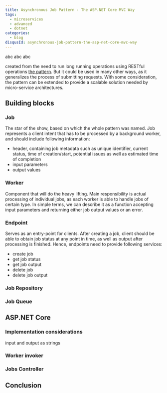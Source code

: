 ```yaml
---
title: Asynchronous Job Pattern - The ASP.NET Core MVC Way
tags:
  - microservices
  - advanced
  - dotnet
categories:
  - blog
disqusId: asynchronous-job-pattern-the-asp-net-core-mvc-way
---
```


abc abc abc

<!-- more -->

created from the need to run long running operations using RESTful operations [the pattern](http://restalk-patterns.org/long-running-operation-polling.html). But it could be used in many other ways, as it generalizes the process of submitting requests. With some consideration, the pattern can be extended to provide a scalable solution needed by micro-service architectures.  

## Building blocks

### Job

The star of the show, based on which the whole pattern was named. Job represents a client intent that has to be processed by a background worker, and should include following information:

* header, containing job metadata such as unique identifier, current status, time of creation/start, potential issues as well as estimated time of completion
* input parameters
* output values

### Worker

Component that will do the heavy lifting. Main responsibility is actual processing of individual jobs, as each worker is able to handle jobs of certain type. In simple terms, we can describe it as a function accepting input parameters and returning either job output values or an error.

### Endpoint

Serves as an entry-point for clients. After creating a job, client should be able to obtain job status at any point in time, as well as output after processing is finished. Hence, endpoints need to provide following services:

* create job
* get job status
* get job output
* delete job
* delete job output

### Job Repository



### Job Queue



## ASP.NET Core

### Implementation considerations
input and output as strings

### Worker invoker

### Jobs Controller

## Conclusion